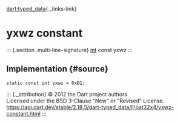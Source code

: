[dart:typed\_data](../../dart-typed_data/dart-typed_data-library){._links-link}

yxwz constant
=============

::: {.section .multi-line-signature}
[int](../../dart-core/int-class) const yxwz
:::

Implementation {#source}
--------------

``` {.language-dart data-language="dart"}
static const int yxwz = 0xB1;
```

::: {._attribution}
© 2012 the Dart project authors\
Licensed under the BSD 3-Clause \"New\" or \"Revised\" License.\
<https://api.dart.dev/stable/2.18.5/dart-typed_data/Float32x4/yxwz-constant.html>
:::
